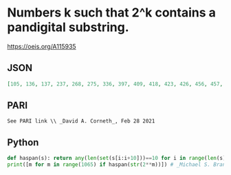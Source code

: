 # Numbers k such that 2^k contains a pandigital substring\.
https://oeis.org/A115935
## JSON
```JSON
[105, 136, 137, 237, 268, 275, 336, 397, 409, 418, 423, 426, 456, 457, 486, 530, 540, 541, 585, 620, 674, 675, 693, 727, 787, 791, 792, 809, 831, 848, 853, 864, 881, 936, 939, 945, 946, 955, 967, 974, 983, 1001, 1011, 1020, 1022, 1024, 1029, 1050, 1064]
```
## PARI
```PARI
See PARI link \\ _David A. Corneth_, Feb 28 2021
```
## Python
```Python
def haspan(s): return any(len(set(s[i:i+10]))==10 for i in range(len(s)-9))
print([m for m in range(1065) if haspan(str(2**m))]) # _Michael S. Branicky_, Feb 28 2021
```
